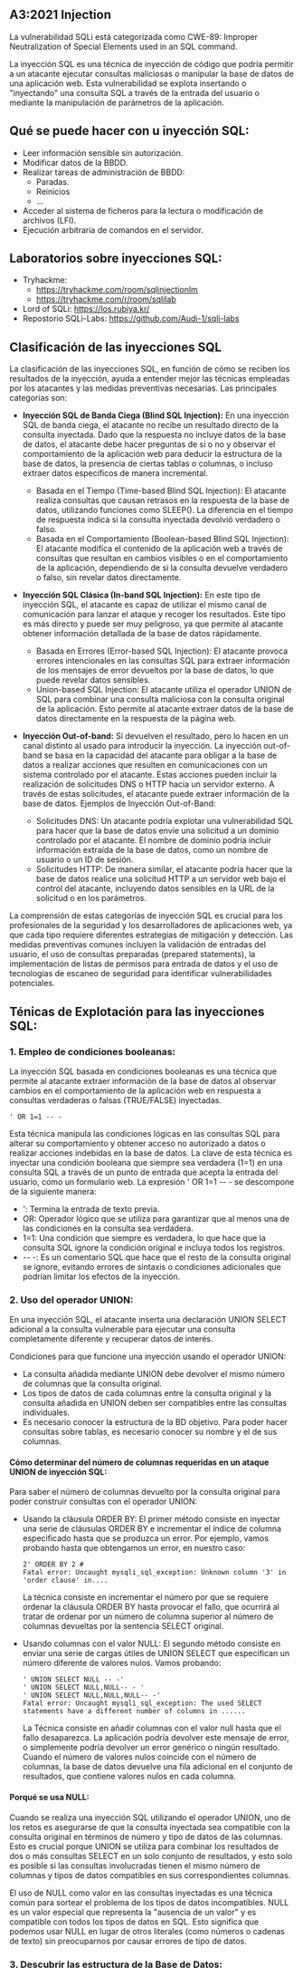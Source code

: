## A3:2021 Injection
La vulnerabilidad SQLi está categorizada como CWE-89: Improper Neutralization of Special Elements used in an SQL command.

La inyección SQL es una técnica de inyección de código que podría permitir a un atacante ejecutar consultas maliciosas o manipular la base de datos de una aplicación web. Esta vulnerabilidad se explota insertando o "inyectando" una consulta SQL a través de la entrada del usuario o mediante la manipulación de parámetros de la aplicación.

## Qué se puede hacer con u  inyección SQL:
- Leer información sensible sin autorización.
- Modificar datos de la BBDD.
- Realizar tareas de administración de BBDD:
  - Paradas.
  - Reinicios
  - ...
- Acceder al sistema de ficheros para la lectura o modificación de archivos (LFI).
- Ejecución arbitraria de comandos en el servidor.

## Laboratorios sobre inyecciones SQL:
- Tryhackme:
  - https://tryhackme.com/room/sqlinjectionlm
  - https://tryhackme.com/r/room/sqlilab
- Lord of SQLi: https://los.rubiya.kr/
- Repostorio SQLi-Labs: https://github.com/Audi-1/sqli-labs


## Clasificación de las inyecciones SQL
La clasificación de las inyecciones SQL, en función de cómo se reciben los resultados de la inyección, ayuda a entender mejor las técnicas empleadas por los atacantes y las medidas preventivas necesarias. Las principales categorías son:

- **Inyección SQL de Banda Ciega (Blind SQL Injection):** En una inyección SQL de banda ciega, el atacante no recibe un resultado directo de la consulta inyectada. Dado que la respuesta no incluye datos de la base de datos, el atacante debe hacer preguntas de sí o no y observar el comportamiento de la aplicación web para deducir la estructura de la base de datos, la presencia de ciertas tablas o columnas, o incluso extraer datos específicos de manera incremental.
  - Basada en el Tiempo (Time-based Blind SQL Injection): El atacante realiza consultas que causan retrasos en la respuesta de la base de datos, utilizando funciones como SLEEP(). La diferencia en el tiempo de respuesta indica si la consulta inyectada devolvió verdadero o falso.
  - Basada en el Comportamiento (Boolean-based Blind SQL Injection): El atacante modifica el contenido de la aplicación web a través de consultas que resultan en cambios visibles o en el comportamiento de la aplicación, dependiendo de si la consulta devuelve verdadero o falso, sin revelar datos directamente.

- **Inyección SQL Clásica (In-band SQL Injection):** En este tipo de inyección SQL, el atacante es capaz de utilizar el mismo canal de comunicación para lanzar el ataque y recoger los resultados. Este tipo es más directo y puede ser muy peligroso, ya que permite al atacante obtener información detallada de la base de datos rápidamente.
  - Basada en Errores (Error-based SQL Injection): El atacante provoca errores intencionales en las consultas SQL para extraer información de los mensajes de error devueltos por la base de datos, lo que puede revelar datos sensibles.
  - Union-based SQL Injection: El atacante utiliza el operador UNION de SQL para combinar una consulta maliciosa con la consulta original de la aplicación. Esto permite al atacante extraer datos de la base de datos directamente en la respuesta de la página web.

- **Inyección Out-of-band:** Sí devuelven el resultado, pero lo hacen en un canal distinto al usado para introducir la inyección. La inyección out-of-band se basa en la capacidad del atacante para obligar a la base de datos a realizar acciones que resulten en comunicaciones con un sistema controlado por el atacante. Estas acciones pueden incluir la realización de solicitudes DNS o HTTP hacia un servidor externo. A través de estas solicitudes, el atacante puede extraer información de la base de datos. Ejemplos de Inyección Out-of-Band:
  - Solicitudes DNS: Un atacante podría explotar una vulnerabilidad SQL para hacer que la base de datos envíe una solicitud a un dominio controlado por el atacante. El nombre de dominio podría incluir información extraída de la base de datos, como un nombre de usuario o un ID de sesión.
  - Solicitudes HTTP: De manera similar, el atacante podría hacer que la base de datos realice una solicitud HTTP a un servidor web bajo el control del atacante, incluyendo datos sensibles en la URL de la solicitud o en los parámetros.

La comprensión de estas categorías de inyección SQL es crucial para los profesionales de la seguridad y los desarrolladores de aplicaciones web, ya que cada tipo requiere diferentes estrategias de mitigación y detección. Las medidas preventivas comunes incluyen la validación de entradas del usuario, el uso de consultas preparadas (prepared statements), la implementación de listas de permisos para entrada de datos y el uso de tecnologías de escaneo de seguridad para identificar vulnerabilidades potenciales.


## Ténicas de Explotación para las inyecciones SQL:
### 1. Empleo de condiciones booleanas:
La inyección SQL basada en condiciones booleanas es una técnica que permite al atacante extraer información de la base de datos al observar cambios en el comportamiento de la aplicación web en respuesta a consultas verdaderas o falsas (TRUE/FALSE) inyectadas. 
```
' OR 1=1 -- -
```
Esta técnica manipula las condiciones lógicas en las consultas SQL para alterar su comportamiento y obtener acceso no autorizado a datos o realizar acciones indebidas en la base de datos.  La clave de esta técnica es inyectar una condición booleana que siempre sea verdadera (1=1) en una consulta SQL a través de un punto de entrada que acepta la entrada del usuario, como un formulario web. La expresión ' OR 1=1 -- - se descompone de la siguiente manera:
- ': Termina la entrada de texto previa.
- OR: Operador lógico que se utiliza para garantizar que al menos una de las condiciones en la consulta sea verdadera.
- 1=1: Una condición que siempre es verdadera, lo que hace que la consulta SQL ignore la condición original e incluya todos los registros.
- -- -: Es un comentario SQL que hace que el resto de la consulta original se ignore, evitando errores de sintaxis o condiciones adicionales que podrían limitar los efectos de la inyección.


### 2. Uso del operador UNION:
En una inyección SQL, el atacante inserta una declaración UNION SELECT adicional a la consulta vulnerable para ejecutar una consulta completamente diferente y recuperar datos de interés.

Condiciones para que funcione una inyección usando el operador UNION:
- La consulta añadida mediante UNION debe devolver el mismo número de columnas que la consulta original.
- Los tipos de datos de cada columnas entre la consulta original y la consulta añadida en UNION deben ser compatibles entre las consultas individuales.
- Es necesario conocer la estructura de la BD objetivo. Para poder hacer consultas sobre tablas, es necesario conocer su nombre y el de sus columnas.

####  Cómo determinar del número de columnas requeridas en un ataque UNION de inyección SQL:
Para saber el número de columnas devuelto por la consulta original para poder construir consultas con el operador UNION:
- Usando la cláusula ORDER BY: El primer método consiste en inyectar una serie de cláusulas ORDER BY e incrementar el índice de columna especificado hasta que se produzca un error. Por ejemplo, vamos probando hasta que obtengamos un error, en nuestro caso:
  ```
  2' ORDER BY 2 #
  Fatal error: Uncaught mysqli_sql_exception: Unknown column '3' in 'order clause' in....
  ```
  La técnica consiste en incrementar el número por que se requiere ordenar la cláusula ORDER BY hasta provocar el fallo, que ocurrirá al tratar de ordenar por un número de columna superior al número de columnas devueltas por la sentencia SELECT original.

- Usando columnas con el valor NULL: El segundo método consiste en enviar una serie de cargas útiles de UNION SELECT que especifican un número diferente de valores nulos. Vamos probando:
  ```
  ' UNION SELECT NULL -- -'
  ' UNION SELECT NULL,NULL-- - '
  ' UNION SELECT NULL,NULL,NULL-- -'
  Fatal error: Uncaught mysqli_sql_exception: The used SELECT statements have a different number of columns in ......
  ```
  La Técnica consiste en añadir columnas con el valor null hasta que el fallo desaparezca. La aplicación podría devolver este mensaje de error, o simplemente podría devolver un error genérico o ningún resultado. Cuando el número de valores nulos coincide con el número de columnas, la base de datos devuelve una fila adicional en el conjunto de resultados, que contiene valores nulos en cada columna.

#### Porqué se usa NULL:
Cuando se realiza una inyección SQL utilizando el operador UNION, uno de los retos es asegurarse de que la consulta inyectada sea compatible con la consulta original en términos de número y tipo de datos de las columnas. Esto es crucial porque UNION se utiliza para combinar los resultados de dos o más consultas SELECT en un solo conjunto de resultados, y esto solo es posible si las consultas involucradas tienen el mismo número de columnas y tipos de datos compatibles en sus correspondientes columnas.

El uso de NULL como valor en las consultas inyectadas es una técnica común para sortear el problema de los tipos de datos incompatibles. NULL es un valor especial que representa la "ausencia de un valor" y es compatible con todos los tipos de datos en SQL. Esto significa que podemos usar NULL en lugar de otros literales (como números o cadenas de texto) sin preocuparnos por causar errores de tipo de datos.


### 3. Descubrir las estructura de la Base de Datos:

